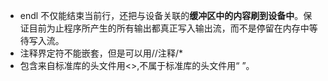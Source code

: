 * endl 不仅能结束当前行，还把与设备关联的**缓冲区中的内容刷到设备中**。保证目前为止程序所产生的所有输出都真正写入输出流，而不是停留在内存中等待写入流。
* 注释界定符不能嵌套，但是可以用//注释/*
* 包含来自标准库的头文件用<>,不属于标准库的头文件用“ ”。